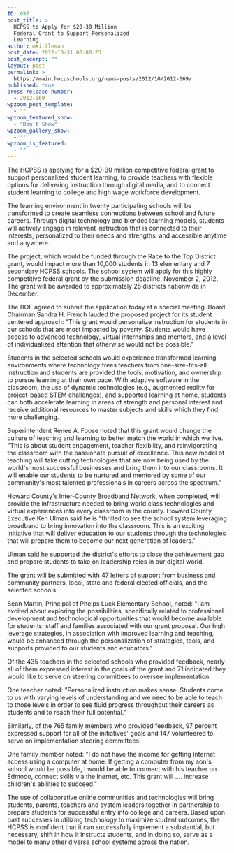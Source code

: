 ```yaml
---
ID: 697
post_title: >
  HCPSS to Apply for $20-30 Million
  Federal Grant to Support Personalized
  Learning
author: mkittleman
post_date: 2012-10-31 00:00:23
post_excerpt: ""
layout: post
permalink: >
  https://main.hocoschools.org/news-posts/2012/10/2012-069/
published: true
press-release-number:
  - 2012-069
wpzoom_post_template:
  - ""
wpzoom_featured_show:
  - "Don't Show"
wpzoom_gallery_show:
  - ""
wpzoom_is_featured:
  - ""
---
```

The HCPSS is applying for a $20-30 million competitive federal grant to support personalized student learning, to provide teachers with flexible options for delivering instruction through digital media, and to connect student learning to college and high wage workforce development.

The learning environment in twenty participating schools will be transformed to create seamless connections between school and future careers. Through digital technology and blended learning models, students will actively engage in relevant instruction that is connected to their interests, personalized to their needs and strengths, and accessible anytime and anywhere.

The project, which would be funded through the Race to the Top District grant, would impact more than 10,000 students in 13 elementary and 7 secondary HCPSS schools. The school system will apply for this highly competitive federal grant by the submission deadline, November 2, 2012. The grant will be awarded to approximately 25 districts nationwide in December.

The BOE agreed to submit the application today at a special meeting. Board Chairman Sandra H. French lauded the proposed project for its student centered approach: "This grant would personalize instruction for students in our schools that are most impacted by poverty. Students would have access to advanced technology, virtual internships and mentors, and a level of individualized attention that otherwise would not be possible."

Students in the selected schools would experience transformed learning environments where technology frees teachers from one-size-fits-all instruction and students are provided the tools, motivation, and ownership to pursue learning at their own pace. With adaptive software in the classroom, the use of dynamic technologies (e.g., augmented reality for project-based STEM challenges), and supported learning at home, students can both accelerate learning in areas of strength and personal interest and receive additional resources to master subjects and skills which they find more challenging.

Superintendent Renee A. Foose noted that this grant would change the culture of teaching and learning to better match the world in which we live. "This is about student engagement, teacher flexibility, and reinvigorating the classroom with the passionate pursuit of excellence. This new model of teaching will take cutting technologies that are now being used by the world's most successful businesses and bring them into our classrooms. It will enable our students to be nurtured and mentored by some of our community's most talented professionals in careers across the spectrum."

Howard County's Inter-County Broadband Network, when completed, will provide the infrastructure needed to bring world class technologies and virtual experiences into every classroom in the county. Howard County Executive Ken Ulman said he is "thrilled to see the school system leveraging broadband to bring innovation into the classroom. This is an exciting initiative that will deliver education to our students through the technologies that will prepare them to become our next generation of leaders."

Ulman said he supported the district's efforts to close the achievement gap and prepare students to take on leadership roles in our digital world.

The grant will be submitted with 47 letters of support from business and community partners, local, state and federal elected officials, and the selected schools.

Sean Martin, Principal of Phelps Luck Elementary School, noted: "I am excited about exploring the possibilities, specifically related to professional development and technological opportunities that would become available for students, staff and families associated with our grant proposal. Our high leverage strategies, in association with improved learning and teaching, would be enhanced through the personalization of strategies, tools, and supports provided to our students and educators."

Of the 435 teachers in the selected schools who provided feedback, nearly all of them expressed interest in the goals of the grant and 71 indicated they would like to serve on steering committees to oversee implementation.

One teacher noted: "Personalized instruction makes sense. Students come to us with varying levels of understanding and we need to be able to teach to those levels in order to see fluid progress throughout their careers as students and to reach their full potential."

Similarly, of the 765 family members who provided feedback, 97 percent expressed support for all of the initiatives' goals and 147 volunteered to serve on implementation steering committees.

One family member noted: "I do not have the income for getting Internet access using a computer at home. If getting a computer from my son's school would be possible, I would be able to connect with his teacher on Edmodo, connect skills via the Inernet, etc. This grant will .... increase children's abilities to succeed."

The use of collaborative online communities and technologies will bring students, parents, teachers and system leaders together in partnership to prepare students for successful entry into college and careers. Based upon past successes in utilizing technology to maximize student outcomes, the HCPSS is confident that it can successfully implement a substantial, but necessary, shift in how it instructs students, and in doing so, serve as a model to many other diverse school systems across the nation.